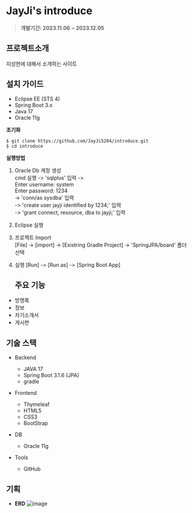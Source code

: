 # JayJi's introduce
> **개발기간: 2023.11.06 ~ 2023.12.05**

## 프로젝트소개

지성현에 대해서 소개하는 사이트

## 설치 가이드
- Eclipse EE (STS 4)  
- Spring Boot 3.x
- Java 17
- Oracle 11g

**초기화**  

    $ git clone https://github.com/JayJi5204/introduce.git  
    $ cd introduce

   
**실행방법**  

1. Oracle Db 계정 생성   
   cmd 실행 -> 'sqlplus' 입력 ->   
   Enter username: system   
   Enter password: 1234   
   -> 'conn/as sysdba' 입력   
   -> 'create user jayji identified by 1234;' 입력   
   -> 'grant connect, resource, dba to jayji;' 입력   
2. Eclipse 실행   
3. 프로젝트 Import   
   [File] -> [import] -> [Existring Gradle Project] -> 'SpringJPA/board' 폴더 선택   
4. 실행
   [Run] -> [Run as] -> [Spring Boot App]

   ## 주요 기능

- 방명록
- 정보
- 자기소개서
- 게시판

## 기술 스택

- Backend
  - JAVA 17
  - Spring Boot 3.1.6 (JPA)
  - gradle
    
- Frontend    
  - Thymeleaf
  - HTML5
  - CSS3
  - BootStrap

- DB
  - Oracle 11g

- Tools
  - GitHub

## 기획

- **ERD**
![image](https://github.com/JayJi5204/introduce/assets/126458483/5ea7ec33-5768-4324-9c98-14563be6c191)
